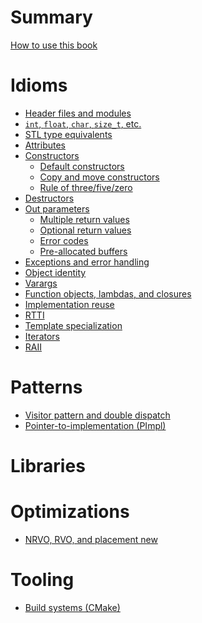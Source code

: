 # Summary

[How to use this book](./how_to_use_this_book.md)

# Idioms

- [Header files and modules]()
- [`int`, `float`, `char`, `size_t`, etc.]()
- [STL type equivalents]()
- [Attributes]()
- [Constructors](./idioms/constructors.md)
  - [Default constructors](./idioms/constructors/default_constructors.md)
  - [Copy and move constructors](./idioms/constructors/copy_and_move_constructors.md)
  - [Rule of three/five/zero](./idioms/constructors/rule_of_three_five_zero.md)
- [Destructors](./idioms/destructors.md)
- [Out parameters](./idioms/out_parameters.md)
  - [Multiple return values](./idioms/out_params/multiple_return.md)
  - [Optional return values](./idioms/out_params/optional_return.md)
  - [Error codes](./idioms/out_params/error_codes.md)
  - [Pre-allocated buffers](./idioms/out_params/pre-allocated_buffers.md)
- [Exceptions and error handling](./idioms/exceptions.md)
- [Object identity](./idioms/object_identity.md)
- [Varargs](./idioms/varargs.md)
- [Function objects, lambdas, and closures](./idioms/function_objects_and_lambdas.md)
- [Implementation reuse](./idioms/implementation_reuse.md)
- [RTTI](./idioms/rtti.md)
- [Template specialization](./idioms/template_specialization.md)
- [Iterators](./idioms/iterators.md)
- [RAII](./idioms/raii.md)

# Patterns

- [Visitor pattern and double dispatch](./patterns/visitor_pattern.md)
- [Pointer-to-implementation (PImpl)](./patterns/pimpl.md)

# Libraries

# Optimizations

- [NRVO, RVO, and placement new](./optimizations/rvo_and_placement_new.md)

# Tooling

- [Build systems (CMake)](./tooling/build_systems.md)
